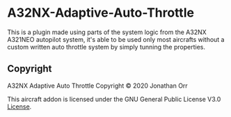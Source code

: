 # A32NX-Adaptive-Auto-Throttle
This is a plugin made using parts of the system logic from the A32NX A321NEO autopilot system, it's able to be used only most aircrafts without a custom written auto throttle system by simply tunning the properties.

## Copyright

A32NX Adaptive Auto Throttle
Copyright © 2020 Jonathan Orr

This aircraft addon is licensed under the GNU General Public License V3.0 [License](LICENSE).

